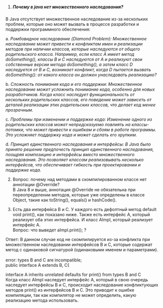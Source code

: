1. <h5> Почему в java нет множественного наследования? </h5>

В Java отсутствует множественное наследование из-за нескольких проблем, которые оно может вызвать в процессе разработки и поддержки программного обеспечения:

a. <i> Ромбовидное наследование (Diamond Problem): Множественное наследование может привести к конфликтам имен и реализации методов при наличии классов, которые наследуются от общего родительского класса. Например, если класс A имеет метод doSomething(), классы B и C наследуются от A и реализуют свои собственные версии метода doSomething(), а затем класс D наследуется от B и C, возникает конфликт, когда D пытается вызвать doSomething(): от какого класса он должен унаследовать реализацию? </i>

b. <i> Сложность понимания кода и его поддержки: Множественное наследование может усложнить понимание кода, особенно для новых разработчиков. Когда класс наследует функциональность от нескольких родительских классов, его поведение может зависеть от деталей реализации этих родительских классов, что делает код менее прозрачным. </i>

c. <i> Проблемы при изменении и поддержке кода: Изменение одного из родительских классов может непредсказуемо повлиять на классы-потомки, что может привести к ошибкам и сбоям в работе программы. Это усложняет поддержку кода и может сделать его хрупким. </i>

d. <i> Принцип единственного наследования и интерфейсы: В Java было принято решение предпочесть принцип единственного наследования, поощряя композицию и интерфейсы вместо множественного наследования. Это позволяет классам реализовывать несколько интерфейсов, что обеспечивает гибкость при проектировании и поддержке кода. </i>


2. Вопрос: почему над методами в скомпилированном классе нет аннотации @Override? <br>
В Java 8 и выше, аннотация @Override не обязательна при переопределении методов, которые уже определены в классе Object, такие как toString(), equals() и hashCode().

3. Есть два интерфейса B и C. У каждого есть дефолтный метод default void print(), как показано ниже. Также есть интерфейс А, который реализует оба этих интерфейса. И класс AImpl, который реализует интерфейс А. <br>
Вопрос: что выведет aImpl.print(); ?

Ответ: В данном случае код не скомпилируется из-за конфликта при множественном наследовании интерфейсов B и C, которые содержат метод с одинаковой сигнатурой (одинаковыми именем и параметрами).<br>
<br>
error: types B and C are incompatible;<br>
public interface A extends B, C{
<br> 

interface A inherits unrelated defaults for print() from types B and C <br>
Когда класс AImpl наследует интерфейс A, который в свою очередь наследует интерфейсы B и C, происходит наследование конфликтующих методов print() из интерфейсов B и C. Это приводит к ошибке компиляции, так как компилятор не может определить, какую реализацию метода использовать.<br>

